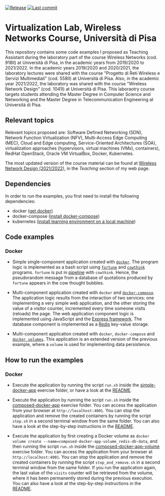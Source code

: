 [![Release](https://img.shields.io/github/v/release/alefais/virtualization-lab-unipi?label=Release)](https://github.com/alefais/virtualization-lab-unipi/releases/latest)
[![Last commit](https://img.shields.io/github/last-commit/alefais/virtualization-lab-unipi/main?label=Last%20commit)](https://github.com/alefais/virtualization-lab-unipi/main)

# Virtualization Lab, Wireless Networks Course, Università di Pisa

This repository contains some code examples I proposed as Teaching Assistant during the laboratory part of the course Wireless Networks (cod. 918II) at Università di Pisa, in the academic years from 2019/2020 to 2021/2022. In the academic years 2019/2020 and 2020/2021, the laboratory lectures were shared with the course "Progetto di Reti Wireless e Servizi Multimediali" (cod. 558II) at Università di Pisa. Also, in the academic year 2021/2022, the laboratory was shared with the course "Wireless Network Design" (cod. 1041I) at Università di Pisa. This laboraotry course targets students attending the Master Degree in Computer Science and Networking and the Master Degree in Telecommunication Engineering at Università di Pisa.


## Relevant topics

Relevant topics proposed are: Software Defined Networking (SDN), Network Function Virtualization (NFV), Multi-Access Edge Computing (MEC), Cloud and Edge computing, Service-Oriented Architectures (SOA), virtualization approaches (hypervisors, virtual machines (VMs), containers), RedHat OpenStack, Oracle VM VirtualBox, Docker, Kubernetes.

The most updated version of the course material can be found at [Wireless Network Design (2021/2022)](http://for.unipi.it/alessandra_fais/teaching/), in the *Teaching* section of my web page.

## Dependencies

In order to run the examples, you first need to install the following dependencies:
* docker ([get docker](https://docs.docker.com/get-docker/))
* docker-compose ([install docker-compose](https://docs.docker.com/compose/install/))
* kubernetes ([install learning environment on a local machine](https://kubernetes.io/docs/tasks/tools/))

## Code examples

### Docker

* Simple single-component application created with [`docker`](https://www.docker.com/). The program logic is implemented as a bash script using [`fortune`](https://en.wikipedia.org/wiki/Fortune_(Unix)) and [`cowthink`](https://en.wikipedia.org/wiki/Cowsay) programs. `fortune` is put in [pipeline](https://en.wikipedia.org/wiki/Pipeline_(Unix)) with `cowthink`. Hence, the pseudorandom message from a database of quotations produced by `fortune` appears in the cow thought bubbles.

* Multi-component application created with `docker` and [`docker-compose`](https://docs.docker.com/compose/). The application logic results from the interaction of two services: one implementing a very simple web application, and the other storing the value of a visitor counter, incremented every time someone visits (reloads) the page. The web application component logic is implemented using JavaScript and the [Express framework](https://expressjs.com/). The database component is implemented as a [Redis](https://redis.io/) key-value storage.

* Multi-component application created with `docker`, `docker-compose` and [`docker volumes`](https://docs.docker.com/storage/volumes/). This application is an extended version of the previous example, where a `volume` is used for implementing data persistence.



## How to run the examples

### Docker

* Execute the application by running the script `run.sh` inside the [simple-docker-app](https://github.com/alefais/virtualization-lab-unipi/tree/main/simple-docker-app) exercise folder, or have a look at the [README](https://github.com/alefais/virtualization-lab-unipi/tree/main/simple-docker-app/README.md).

* Execute the application by running the script `run.sh` inside the [composed-docker-app](https://github.com/alefais/virtualization-lab-unipi/tree/main/composed-docker-app) exercise folder. You can access the application from your browser at `http://localhost:4001`. You can stop the application and remove the created containers by running the script `stop.sh` in a second terminal window from the same folder. You can also have a look at the step-by-step instructions in the [README](https://github.com/alefais/virtualization-lab-unipi/tree/main/composed-docker-app/README.md).

* Execute the application by first creating a Docker volume as
`docker volume create --name=composed-docker-app-volume_redis-db-data`, and then running the script `run.sh` inside the [composed-docker-app-volume](https://github.com/alefais/virtualization-lab-unipi/tree/main/composed-docker-app-volume) exercise folder. You can access the application from your browser at `http://localhost:4001`. You can stop the application and remove the created containers by running the script `stop_and_remove.sh` in a second terminal window from the same folder. If you run the application again, the last value of the `visits` counter will be retrieved from the volume, where it has been permanently stored during the previous execution. You can also have a look at the step-by-step instructions in the [README](https://github.com/alefais/virtualization-lab-unipi/tree/main/composed-docker-app-volume/README.md).
